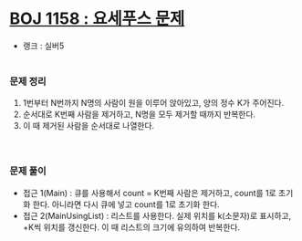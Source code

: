 # [BOJ 1158 : 요세푸스 문제](https://www.acmicpc.net/problem/1158)
- 랭크 : 실버5
  <br><br>
  
### 문제 정리
1. 1번부터 N번까지 N명의 사람이 원을 이루어 앉아있고, 양의 정수 K가 주어진다.
2. 순서대로 K번째 사람을 제거하고, N명을 모두 제거할 때까지 반복한다.
3. 이 때 제거된 사람을 순서대로 나열한다.   
   <br><br>

### 문제 풀이
- 접근 1(Main) : 큐를 사용해서 count = K번째 사람은 제거하고, count를 1로 초기화 한다. 아니라면 다시 큐에 넣고 count를 1로 초기화 한다.
- 접근 2(MainUsingList) : 리스트를 사용한다. 실제 위치를 k(소문자)로 표시하고, +K씩 위치를 갱신한다. 이 때 리스트의 크기에 유의하여 반복한다.
    


